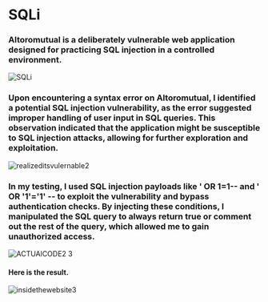 # SQLi
### Altoromutual is a deliberately vulnerable web application designed for practicing SQL injection in a controlled environment.
![SQLi](https://github.com/user-attachments/assets/47d1c5a7-3c2a-4951-9c05-ed870c6485c7)

### Upon encountering a syntax error on Altoromutual, I identified a potential SQL injection vulnerability, as the error suggested improper handling of user input in SQL queries. This observation indicated that the application might be susceptible to SQL injection attacks, allowing for further exploration and exploitation.
![realizeditsvulernable2](https://github.com/user-attachments/assets/b48657b5-44b5-45a2-aff1-26dcf721aaa9)

### In my testing, I used SQL injection payloads like ' OR 1=1-- and ' OR '1'='1' -- to exploit the vulnerability and bypass authentication checks. By injecting these conditions, I manipulated the SQL query to always return true or comment out the rest of the query, which allowed me to gain unauthorized access.
![ACTUAlCODE2 3](https://github.com/user-attachments/assets/bd470ce1-ca3a-42b9-a4d3-399090768e6b)

#### Here is the result.
![insidethewebsite3](https://github.com/user-attachments/assets/8b40cc3c-e8ca-46d5-a8c6-0caef4b5eda2)
